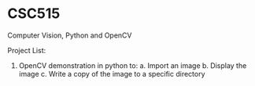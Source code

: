 # CSC515
Computer Vision, Python and OpenCV

Project List:
1. OpenCV demonstration in python to:
    a. Import an image
    b. Display the image
    c. Write a copy of the image to a specific directory